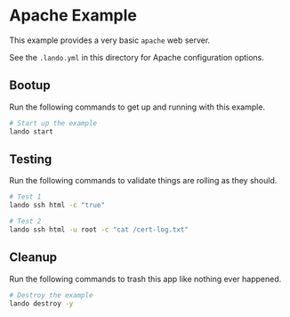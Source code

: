 Apache Example
==============

This example provides a very basic `apache` web server.

See the `.lando.yml` in this directory for Apache configuration options.

Bootup
--------

Run the following commands to get up and running with this example.

```bash
# Start up the example
lando start
```

Testing
-------

Run the following commands to validate things are rolling as they should.

```bash
# Test 1
lando ssh html -c "true"

# Test 2
lando ssh html -u root -c "cat /cert-log.txt"
```

Cleanup
-------

Run the following commands to trash this app like nothing ever happened.

```bash
# Destroy the example
lando destroy -y
```
